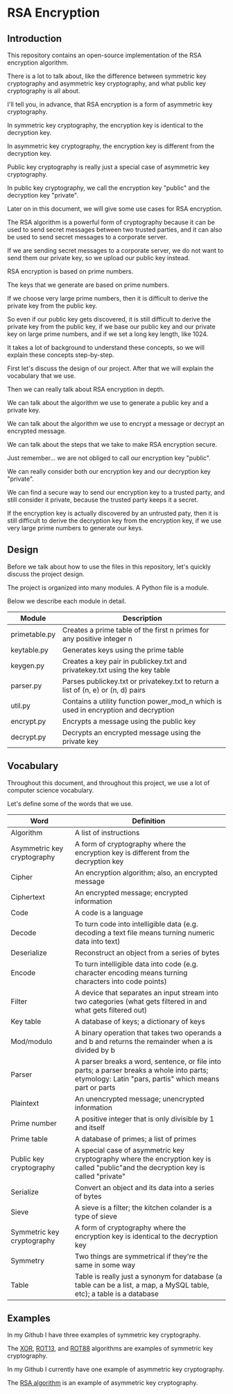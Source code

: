 # RSA Encryption

## Introduction

This repository contains an open-source implementation of the RSA encryption algorithm.

There is a lot to talk about, like the difference between symmetric key cryptography and asymmetric key cryptography, and what public key cryptography is all about.

I'll tell you, in advance, that RSA encryption is a form of asymmetric key cryptography.

In symmetric key cryptography, the encryption key is identical to the decryption key.

In asymmetric key cryptography, the encryption key is different from the decryption key.

Public key cryptography is really just a special case of asymmetric key cryptography.

In public key cryptography, we call the encryption key "public" and the decryption key "private".

Later on in this document, we will give some use cases for RSA encryption.

The RSA algorithm is a powerful form of cryptography because it can be used to send secret messages between two trusted parties, and it can also be used to send secret messages to a corporate server.

If we are sending secret messages to a corporate server, we do not want to send them our private key, so we upload our public key instead.

RSA encryption is based on prime numbers.

The keys that we generate are based on prime numbers.

If we choose very large prime numbers, then it is difficult to derive the private key from the public key.

So even if our public key gets discovered, it is still difficult to derive the private key from the public key, if we base our public key and our private key on large prime numbers, and if we set a long key length, like 1024.

It takes a lot of background to understand these concepts, so we will explain these concepts step-by-step.

First let's discuss the design of our project. After that we will explain the vocabulary that we use.

Then we can really talk about RSA encryption in depth.

We can talk about the algorithm we use to generate a public key and a private key.

We can talk about the algorithm we use to encrypt a message or decrypt an encrypted message.

We can talk about the steps that we take to make RSA encryption secure.

Just remember... we are not obliged to call our encryption key "public".

We can really consider both our encryption key and our decryption key "private".

We can find a secure way to send our encryption key to a trusted party, and still consider it private, because the trusted party keeps it a secret.

If the encryption key is actually discovered by an untrusted paty, then it is still difficult to derive the decryption key from the encryption key, if we use very large prime numbers to generate our keys.

## Design

Before we talk about how to use the files in this repository, let's quickly discuss the project design.

The project is organized into many modules. A Python file is a module.

Below we describe each module in detail.

Module | Description
------ | -----------
primetable.py | Creates a prime table of the first n primes for any positive integer n
keytable.py | Generates keys using the prime table
keygen.py | Creates a key pair in publickey.txt and privatekey.txt using the key table
parser.py | Parses publickey.txt or privatekey.txt to return a list of (n, e) or (n, d) pairs
util.py | Contains a utility function power_mod_n which is used in encryption and decryption
encrypt.py | Encrypts a message using the public key
decrypt.py | Decrypts an encrypted message using the private key

## Vocabulary

Throughout this document, and throughout this project, we use a lot of computer science vocabulary.

Let's define some of the words that we use.

Word | Definition
---- | ----------
Algorithm | A list of instructions
Asymmetric key cryptography | A form of cryptography where the encryption key is different from the decryption key
Cipher | An encryption algorithm; also, an encrypted message
Ciphertext | An encrypted message; encrypted information
Code | A code is a language
Decode | To turn code into intelligible data (e.g. decoding a text file means turning numeric data into text)
Deserialize | Reconstruct an object from a series of bytes
Encode | To turn intelligible data into code (e.g. character encoding means turning characters into code points)
Filter | A device that separates an input stream into two categories (what gets filtered in and what gets filtered out)
Key table | A database of keys; a dictionary of keys
Mod/modulo | A binary operation that takes two operands a and b and returns the remainder when a is divided by b
Parser | A parser breaks a word, sentence, or file into parts; a parser breaks a whole into parts; etymology: Latin "pars, partis" which means part or parts
Plaintext | An unencrypted message; unencrypted information
Prime number | A positive integer that is only divisible by 1 and itself
Prime table | A database of primes; a list of primes
Public key cryptography | A special case of asymmetric key cryptography where the encryption key is called "public"and the decryption key is called "private"
Serialize | Convert an object and its data into a series of bytes
Sieve | A sieve is a filter; the kitchen colander is a type of sieve
Symmetric key cryptography | A form of cryptography where the encryption key is identical to the decryption key
Symmetry | Two things are symmetrical if they're the same in some way
Table | Table is really just a synonym for database (a table can be a list, a map, a MySQL table, etc); a table is a database

## Examples

In my Github I have three examples of symmetric key cryptography.

The [XOR](https://github.com/ataylor89/Math2025/tree/main/xor), [ROT13](https://github.com/ataylor89/Math2025/tree/main/rot13), and [ROT88](https://github.com/ataylor89/Math2025/tree/main/rot88) algorithms are examples of symmetric key cryptography.

In my Github I currently have one example of asymmetric key cryptography.

The [RSA algorithm](https://github.com/ataylor89/rsa) is an example of asymmetric key cryptography.
